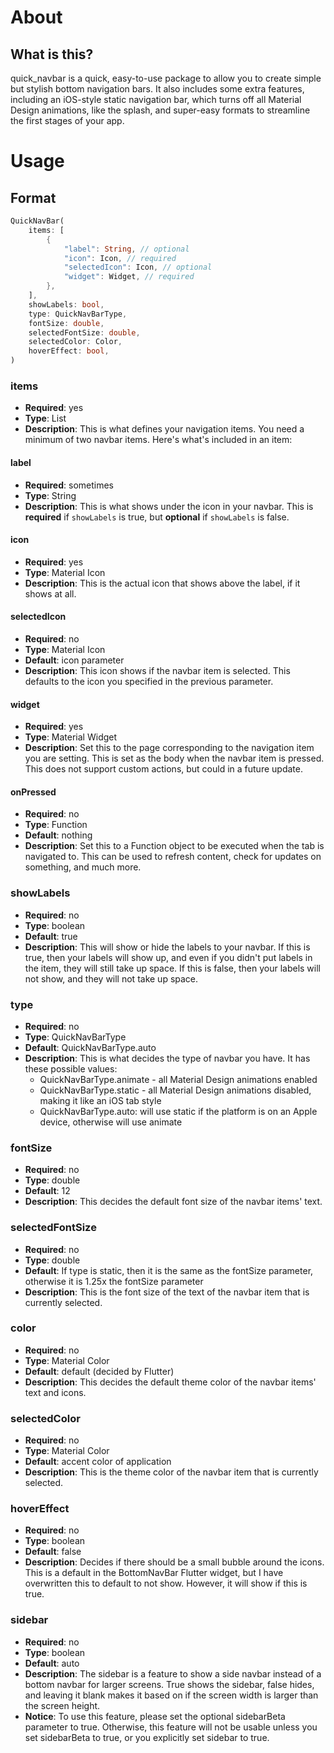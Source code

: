 # About

## What is this?

quick_navbar is a quick, easy-to-use package to allow you to create simple but stylish bottom navigation bars. It also includes some extra features, including an iOS-style static navigation bar, which turns off all Material Design animations, like the splash, and super-easy formats to streamline the first stages of your app.

# Usage

## Format

```dart
QuickNavBar(
    items: [
        {
            "label": String, // optional
            "icon": Icon, // required
            "selectedIcon": Icon, // optional
            "widget": Widget, // required
        },
    ],
    showLabels: bool,
    type: QuickNavBarType,
    fontSize: double,
    selectedFontSize: double,
    selectedColor: Color,
    hoverEffect: bool,
)
```

### items

- **Required**: yes
- **Type**: List
- **Description**: This is what defines your navigation items. You need a minimum of two navbar items. Here's what's included in an item:

#### label

- **Required**: sometimes
- **Type**: String
- **Description**: This is what shows under the icon in your navbar. This is **required** if `showLabels` is true, but **optional** if `showLabels` is false.

#### icon
- **Required**: yes
- **Type**: Material Icon
- **Description**: This is the actual icon that shows above the label, if it shows at all.

#### selectedIcon
- **Required**: no
- **Type**: Material Icon
- **Default**: icon parameter
- **Description**: This icon shows if the navbar item is selected. This defaults to the icon you specified in the previous parameter.

#### widget
- **Required**: yes
- **Type**: Material Widget
- **Description**: Set this to the page corresponding to the navigation item you are setting. This is set as the body when the navbar item is pressed. This does not support custom actions, but could in a future update.

#### onPressed
- **Required**: no
- **Type**: Function
- **Default**: nothing
- **Description**: Set this to a Function object to be executed when the tab is navigated to. This can be used to refresh content, check for updates on something, and much more.

### showLabels
- **Required**: no
- **Type**: boolean
- **Default**: true
- **Description**: This will show or hide the labels to your navbar. If this is true, then your labels will show up, and even if you didn't put labels in the item, they will still take up space. If this is false, then your labels will not show, and they will not take up space.

### type
- **Required**: no
- **Type**: QuickNavBarType
- **Default**: QuickNavBarType.auto
- **Description**: This is what decides the type of navbar you have. It has these possible values:
    - QuickNavBarType.animate - all Material Design animations enabled
    - QuickNavBarType.static - all Material Design animations disabled, making it like an iOS tab style
    - QuickNavBarType.auto: will use static if the platform is on an Apple device, otherwise will use animate

### fontSize
- **Required**: no
- **Type**: double
- **Default**: 12
- **Description**: This decides the default font size of the navbar items' text.

### selectedFontSize
- **Required**: no
- **Type**: double
- **Default**: If type is static, then it is the same as the fontSize parameter, otherwise it is 1.25x the fontSize parameter
- **Description**: This is the font size of the text of the navbar item that is currently selected.

### color
- **Required**: no
- **Type**: Material Color
- **Default**: default (decided by Flutter)
- **Description**: This decides the default theme color of the navbar items' text and icons.

### selectedColor
- **Required**: no
- **Type**: Material Color
- **Default**: accent color of application
- **Description**: This is the theme color of the navbar item that is currently selected.

### hoverEffect
- **Required**: no
- **Type**: boolean
- **Default**: false
- **Description**: Decides if there should be a small bubble around the icons. This is a default in the BottomNavBar Flutter widget, but I have overwritten this to default to not show. However, it will show if this is true.

### sidebar
- **Required**: no
- **Type**: boolean
- **Default**: auto
- **Description**: The sidebar is a feature to show a side navbar instead of a bottom navbar for larger screens. True shows the sidebar, false hides, and leaving it blank makes it based on if the screen width is larger than the screen height.
- **Notice**: To use this feature, please set the optional sidebarBeta parameter to true. Otherwise, this feature will not be usable unless you set sidebarBeta to true, or you explicitly set sidebar to true.